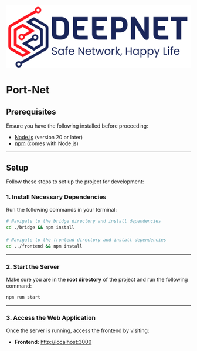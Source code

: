 ![Logo](./frontend/app/assets/logo-portnet.png)

# Port-Net

## Prerequisites
Ensure you have the following installed before proceeding:

- [Node.js](https://nodejs.org/) (version 20 or later)
- [npm](https://www.npmjs.com/) (comes with Node.js)

---

## Setup
Follow these steps to set up the project for development:

### 1. Install Necessary Dependencies
Run the following commands in your terminal:

```bash
# Navigate to the bridge directory and install dependencies
cd ./bridge && npm install

# Navigate to the frontend directory and install dependencies
cd ../frontend && npm install
```

---

### 2. Start the Server
Make sure you are in the **root directory** of the project and run the following command:

```bash
npm run start
```

---

### 3. Access the Web Application
Once the server is running, access the frontend by visiting:

- **Frontend:** [http://localhost:3000](http://localhost:3000)

